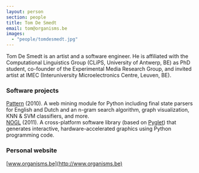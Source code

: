 ```yaml
---
layout: person
section: people
title: Tom De Smedt
email: tom@organisms.be
images: 
  - "people/tomdesmedt.jpg"
---
```

Tom De Smedt is an artist and a software engineer. He is affiliated with the Computational Linguistics Group (CLiPS, University of Antwerp, BE) as PhD student, co-founder of the Experimental Media Research Group, and invited artist at IMEC (Interuniversity Microelectronics Centre, Leuven, BE).

<h3>Software projects</h3>

<div class="box"><a href="http://www.clips.ua.ac.be/pages/pattern" class="tag-software">Pattern</a> (2010). A web mining module for Python including final state parsers for English and Dutch and an n-gram search algorithm, graph visualization, KNN &amp; SVM classifiers, and more.</div>

<div class="box"><a href="../software/nodebox-opengl" class="tag-software">NOGL</a> (2011). A cross-platform software library (based on <a href="http://www.pyglet.org" class="tag-software">Pyglet</a>) that generates interactive, hardware-accelerated graphics using Python programming code.</div>

<h3>Personal website</h3>

[www.organisms.be](http://www.organisms.be)